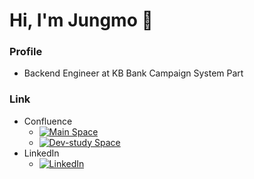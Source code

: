 # Hi, I'm Jungmo 👋

### Profile
- Backend Engineer at KB Bank Campaign System Part

### Link
- Confluence
  - [![Main Space](https://img.shields.io/badge/Confluence%20Space%20Main-View-blue?logo=confluence)](https://jungmob1024.atlassian.net/wiki/spaces/~jungmobae/overview)
  - [![Dev-study Space](https://img.shields.io/badge/Confluence%20Space%20Dev--study-View-blue?logo=confluence)](https://jungmob1024.atlassian.net/wiki/spaces/devstudy/overview)
- LinkedIn
  - [![LinkedIn](https://img.shields.io/badge/LinkedIn-Profile-blue?logo=linkedin&logoColor=white)](https://www.linkedin.com/in/jungmob1024/)
